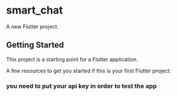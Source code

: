 # smart_chat

A new Flutter project.

## Getting Started

This project is a starting point for a Flutter application.

A few resources to get you started if this is your first Flutter project:

### you need to put your api key in order to test the app

